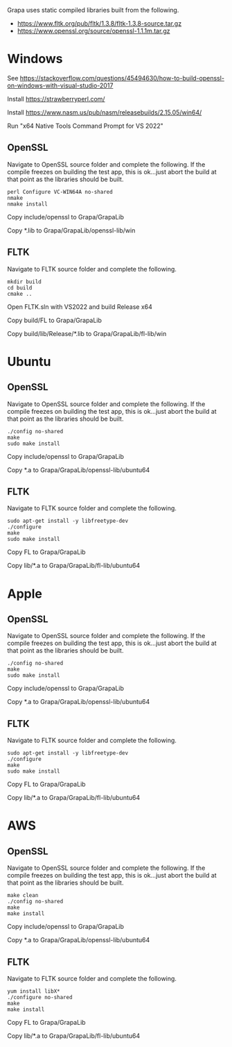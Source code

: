 Grapa uses static compiled libraries built from the following. 

- https://www.fltk.org/pub/fltk/1.3.8/fltk-1.3.8-source.tar.gz
- https://www.openssl.org/source/openssl-1.1.1m.tar.gz

# Windows
See https://stackoverflow.com/questions/45494630/how-to-build-openssl-on-windows-with-visual-studio-2017

Install https://strawberryperl.com/

Install https://www.nasm.us/pub/nasm/releasebuilds/2.15.05/win64/

Run "x64 Native Tools Command Prompt for VS 2022"

## OpenSSL
Navigate to OpenSSL source folder and complete the following. If the compile freezes on building the test app, this is ok...just abort the build at that point as the libraries should be built.
```
perl Configure VC-WIN64A no-shared
nmake
nmake install
```
Copy include/openssl to Grapa/GrapaLib

Copy *.lib to Grapa/GrapaLib/openssl-lib/win

## FLTK
Navigate to FLTK source folder and complete the following.
```
mkdir build
cd build
cmake ..
```
Open FLTK.sln with VS2022 and build Release x64

Copy build/FL to Grapa/GrapaLib

Copy build/lib/Release/*.lib to Grapa/GrapaLib/fl-lib/win

# Ubuntu

## OpenSSL
Navigate to OpenSSL source folder and complete the following. If the compile freezes on building the test app, this is ok...just abort the build at that point as the libraries should be built.
```
./config no-shared
make
sudo make install
```
Copy include/openssl to Grapa/GrapaLib

Copy *.a to Grapa/GrapaLib/openssl-lib/ubuntu64

## FLTK
Navigate to FLTK source folder and complete the following.
```
sudo apt-get install -y libfreetype-dev
./configure
make
sudo make install
```
Copy FL to Grapa/GrapaLib

Copy lib/*.a to Grapa/GrapaLib/fl-lib/ubuntu64

# Apple

## OpenSSL
Navigate to OpenSSL source folder and complete the following. If the compile freezes on building the test app, this is ok...just abort the build at that point as the libraries should be built.
```
./config no-shared
make
sudo make install
```
Copy include/openssl to Grapa/GrapaLib

Copy *.a to Grapa/GrapaLib/openssl-lib/ubuntu64

## FLTK
Navigate to FLTK source folder and complete the following.
```
sudo apt-get install -y libfreetype-dev
./configure
make
sudo make install
```
Copy FL to Grapa/GrapaLib

Copy lib/*.a to Grapa/GrapaLib/fl-lib/ubuntu64

# AWS

## OpenSSL
Navigate to OpenSSL source folder and complete the following. If the compile freezes on building the test app, this is ok...just abort the build at that point as the libraries should be built.
```
make clean
./config no-shared
make
make install
```
Copy include/openssl to Grapa/GrapaLib

Copy *.a to Grapa/GrapaLib/openssl-lib/ubuntu64

## FLTK
Navigate to FLTK source folder and complete the following.
```
yum install libX*
./configure no-shared
make
make install
```
Copy FL to Grapa/GrapaLib

Copy lib/*.a to Grapa/GrapaLib/fl-lib/ubuntu64
